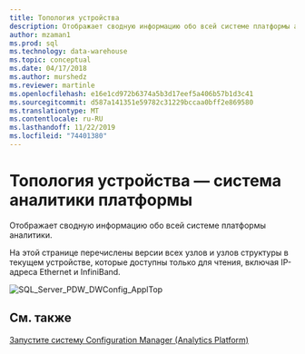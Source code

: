 ```yaml
---
title: Топология устройства
description: Отображает сводную информацию обо всей системе платформы аналитики.
author: mzaman1
ms.prod: sql
ms.technology: data-warehouse
ms.topic: conceptual
ms.date: 04/17/2018
ms.author: murshedz
ms.reviewer: martinle
ms.openlocfilehash: e16e1cd972b6374a5b3d17eef5a406b57b1d3c41
ms.sourcegitcommit: d587a141351e59782c31229bccaa0bff2e869580
ms.translationtype: MT
ms.contentlocale: ru-RU
ms.lasthandoff: 11/22/2019
ms.locfileid: "74401380"
---
```

# <a name="appliance-topology---analytics-platform-system"></a>Топология устройства — система аналитики платформы
Отображает сводную информацию обо всей системе платформы аналитики.  
  
На этой странице перечислены версии всех узлов и узлов структуры в текущем устройстве, которые доступны только для чтения, включая IP-адреса Ethernet и InfiniBand.  
  
![SQL_Server_PDW_DWConfig_ApplTop](./media/appliance-topology/SQL_Server_PDW_DWConfig_ApplTop.png "SQL_Server_PDW_DWConfig_ApplTop")  
  
## <a name="see-also"></a>См. также  
[Запустите систему Configuration Manager &#40;Analytics Platform&#41;](launch-the-configuration-manager.md)  
  
